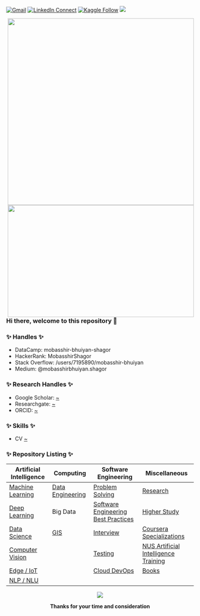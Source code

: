 [![Gmail](https://img.shields.io/badge/%20-Send%20Mail-black?color=14171A&labelColor=ef5350&logo=gmail&logoColor=ffffff)](mailto:mobasshirbhuiyan.shagor@gmail.com?subject=From%20GitHub&body=Hi,%20there.%20Found%20you%20from%20GitHub.)
[![LinkedIn Connect](https://img.shields.io/badge/%20-Connect-black?color=14171A&labelColor=212121&logo=linkedin&logoColor=ffffff)](https://www.linkedin.com/in/mobasshir-bhuiyan-shagor/)
[![Kaggle Follow](https://img.shields.io/badge/%20-Follow-black?color=14171A&labelColor=37474f&logo=kaggle&logoColor=4fc3f7)](https://www.kaggle.com/mobasshir)
![](https://komarev.com/ghpvc/?username=bhuiyanmobasshir94&style=plastic)


<a target="_blank" href="/"><img width="500" align="right" src="https://github-readme-stats.vercel.app/api?username=bhuiyanmobasshir94&show_icons=true&theme=dark&count_private=true"></a>
<a target="_blank" href="/"><img width="500" height="300" align="right" src="https://github-readme-stats.vercel.app/api/top-langs/?username=bhuiyanmobasshir94&theme=dark"></a>

### Hi there, welcome to this repository 👋

<!-- [![Twitter Follow](https://img.shields.io/badge/dynamic/json.svg?color=14171A&labelColor=37474f&logo=twitter&logoColor=4fc3f7&label=&query=%24[0].followers_count&url=https%3A%2F%2Fcdn.syndication.twimg.com%2Fwidgets%2Ffollowbutton%2Finfo.json%3Fscreen_names%3Dharunurrashid97&suffix=%20Followers)](https://twitter.com/muntakimurr) -->
<!-- [![Insta Follow](https://img.shields.io/badge/%20-Follow-black?color=14171A&labelColor=d81b60&logo=instagram&logoColor=ffffff)](https://www.instagram.com/munta_insta/) -->

<!--
**bhuiyanmobasshir94/bhuiyanmobasshir94** is a ✨ _special_ ✨ repository because its `README.md` (this file) appears on your GitHub profile.
-->
<!--
- 🔭 I’m currently working on **Machine Learning (Recommendation Systems)**
- 🌱 I’m currently learning **Machine Learning and Cloud DevOps. I am a PhD aspirant in the field of Machine Learing**.
- 👯 I’m looking to collaborate on **NLP and Biomedical Imaging projects**. 
- 🤔 I’m looking for help with **Research on Biomedical Imaging**.
- 💬 Ask me about **ML, DL, DS, DevOps, CV and Edge / IoT technologies**.
- 📫 How to reach me: google *"Mobasshir Bhuiyan Shagor"*
- ⚡ Fun fact: **Love talking with innovative minds**.
-->
### ✨ Handles ✨
-	DataCamp: mobasshir-bhuiyan-shagor
-	HackerRank: MobasshirShagor
-	Stack Overflow: /users/7195890/mobasshir-bhuiyan
-	Medium: @mobasshirbhuiyan.shagor

### ✨ Research Handles ✨
- Google Scholar: [~](https://scholar.google.com/citations?user=QS61JrYAAAAJ&hl=en)
- Researchgate: [~](https://www.researchgate.net/profile/Mobasshir_Shagor)
- ORCID: [~](https://orcid.org/0000-0003-3912-7650)

### ✨ Skills ✨
- CV [~](https://github.com/bhuiyanmobasshir94/bhuiyanmobasshir94/blob/main/CV.md)

### ✨ Repository Listing ✨

| Artificial Intelligence | Computing | Software Engineering | Miscellaneous |
|-	|-	|- |- |
| [Machine Learning](https://github.com/bhuiyanmobasshir94/Machine-Learning) | [Data Engineering](https://github.com/bhuiyanmobasshir94/Data-Engineering) | [Problem Solving](https://github.com/bhuiyanmobasshir94/Problem-Solving)  | [Research](https://github.com/bhuiyanmobasshir94/Research) |
| [Deep Learning](https://github.com/bhuiyanmobasshir94/Deep-Learning) | Big Data | [Software Engineering Best Practices](https://github.com/bhuiyanmobasshir94/Software-Engineering-Best-Practices) | [Higher Study](https://github.com/bhuiyanmobasshir94/Higher-Study) |
| [Data Science](https://github.com/bhuiyanmobasshir94/Data-Science) | [GIS](https://github.com/bhuiyanmobasshir94/GIS) | [Interview](https://github.com/bhuiyanmobasshir94/Interview) | [Coursera Specializations](https://github.com/bhuiyanmobasshir94/Coursera-Specializations) |
| [Computer Vision](https://github.com/bhuiyanmobasshir94/Computer-Vision) |   | [Testing](https://github.com/bhuiyanmobasshir94/Testing) | [NUS Artificial Intelligence Training](https://github.com/bhuiyanmobasshir94/NUS-Artificial-Intelligence-Training) |
| [Edge / IoT](https://github.com/bhuiyanmobasshir94/Edge-IoT) |  | [Cloud DevOps](https://github.com/bhuiyanmobasshir94/Cloud-DevOps) | [Books](https://github.com/bhuiyanmobasshir94/Books) |
| [NLP / NLU](https://github.com/bhuiyanmobasshir94/Natural-Language-Processing-And-Understanding) | | | |

<!-- [![Mobasshir's github stats](https://github-readme-stats.vercel.app/api?username=bhuiyanmobasshir94&show_icons=true&theme=radical)](https://github.com/bhuiyanmobasshir94/github-readme-stats) -->
<!-- <img src="https://github-readme-stats.vercel.app/api?username=bhuiyanmobasshir94&show_icons=true"> -->

<div align="center">
<!--     <img src="https://github-readme-stats.vercel.app/api?username=bhuiyanmobasshir94&show_icons=true&count_private=true&theme=nightowl" /> -->
<!--     <img src="https://github-readme-stats.vercel.app/api/top-langs/?username=bhuiyanmobasshir94&theme=nightowl" /> -->
    <img src="https://github-readme-streak-stats.herokuapp.com?user=bhuiyanmobasshir94&theme=dark" />
</div>

<p align="center">
<strong>Thanks for your time and consideration</strong>
</p>
